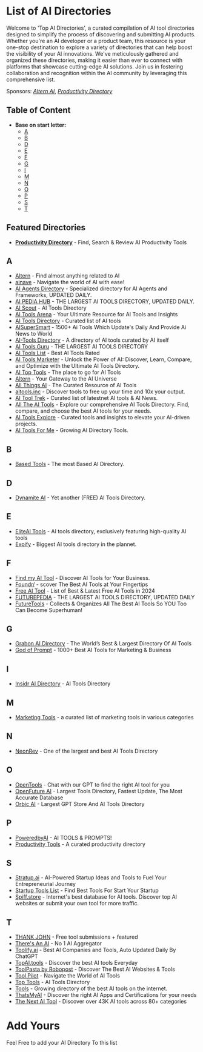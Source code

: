 # List of AI Directories

Welcome to 'Top AI Directories', a curated compilation of AI tool directories designed to simplify the process of discovering and submitting AI products. Whether you're an AI developer or a product team, this resource is your one-stop destination to explore a variety of directories that can help boost the visibility of your AI innovations. We've meticulously gathered and organized these directories, making it easier than ever to connect with platforms that showcase cutting-edge AI solutions. Join us in fostering collaboration and recognition within the AI community by leveraging this comprehensive list.

Sponsors: *[Altern AI](https://altern.ai)*, *[Productivity Directory](https://productivity.directory)*

## Table of Content

- **Base on start letter:**
  - [A](#a)
  - [B](#b)
  - [D](#d)
  - [E](#e)
  - [F](#f)
  - [G](#g)
  - [I](#i)
  - [M](#m)
  - [N](#n)
  - [O](#o)
  - [P](#p)
  - [S](#s)
  - [T](#t)
  

## Featured Directories

- **[Productivity Directory](https://productivity.directory)** - Find, Search & Review AI Productivity Tools

## A

- [Altern](https://altern.ai) - Find almost anything related to AI
- [ainave](https://www.ainave.com) - Navigate the world of AI with ease!
-  [AI Agents Directory](https://aiagentsdirectory.com/) - Specialized directory for AI Agents and Frameworks, UPDATED DAILY.
- [AI PEDIA HUB](https://aipediahub.com/) - THE LARGEST AI TOOLS DIRECTORY, UPDATED DAILY.
- [AI Scout](https://aiscout.net/) - AI Tools Directory
- [AI Tools Arena](https://aitoolsarena.com/) - Your Ultimate Resource for AI Tools and Insights
- [AI Tools Directory](https://aitoolsdirectory.com/) - Curated list of AI tools
- [AISuperSmart](https://www.aisupersmart.com/ai-tools-directory/) - 1500+ Ai Tools Which Update's Daily And Provide Ai News to World
- [AI-Tools Directory](https://ai-tools.directory) - A directory of AI tools curated by AI itself
- [AI Tools Guru](https://aitoolguru.com/) - THE LARGEST AI TOOLS DIRECTORY
- [AI Tools List](https://aitoolslist.io/) - Best AI Tools Rated
- [AI Tools Marketer](https://aitoolsmarketer.com/) - Unlock the Power of AI: Discover, Learn, Compare, and Optimize with the Ultimate AI Tools Directory.
- [AI Top Tools](https://aitoptools.com/) - The place to go for AI Tools 
- [Altern](https://altern.ai) - Your Gateway to the AI Universe
- [All Things AI](https://allthingsai.com/) - The Curated Resource of AI Tools
- [aitools.inc](https://aitools.inc) - Discover tools to free up your time and 10x your output.
- [AI Tool Trek](https://aitooltrek.com/) - Curated list of latestnet AI tools & AI News.
- [All The AI Tools](https://alltheaitools.com/) - Explore our comprehensive AI Tools Directory. Find, compare, and choose the best AI tools for your needs.
- [AI Tools Explore](https://aiex.me/) - Curated tools and insights to elevate your AI-driven projects.
- [AI Tools For Me](https://aitoolsforme.com/) - Growing AI Directory Tools.

## B 
- [Based Tools](https://www.basedtools.ai/) - The most Based AI Directory.

## D 
- [Dynamite AI](https://www.dynamite-ai.com/) - Yet another (FREE) AI Tools Directory.

## E
- [EliteAI Tools](https://eliteai.tools) - AI tools directory, exclusively featuring high-quality AI tools
- [Expify](https://www.expify.ai) - Biggest AI tools directory in the plannet.

## F

- [Find my AI Tool](https://findmyaitool.com/) - Discover AI Tools for Your Business.
- [Foundr/](https://foundr.ai/) - scover The Best AI Tools at Your Fingertips
- [Free AI Tool](https://freeaitool.ai/) - List of Best & Latest Free AI Tools in 2024
- [FUTUREPEDIA](https://www.futurepedia.io/) - THE LARGEST AI TOOLS DIRECTORY, UPDATED DAILY
- [FutureTools](https://www.futuretools.io/) - Collects & Organizes All The Best AI Tools So YOU Too Can Become Superhuman!

## G

- [Grabon AI Directory](https://www.grabon.in/indulge/ai-tools/) - The World’s Best & Largest Directory Of AI Tools
- [God of Prompt](https://godofprompt.ai/best-ai-tools/) - 1000+ Best AI Tools for Marketing & Business

## I

- [Insidr AI Directory](https://www.insidr.ai/ai-tools/) - AI Tools Directory

## M

- [Marketing Tools](https://marketingtoolslist.com) - a curated list of marketing tools in various categories

## N

- [NeonRev](https://www.neonrev.com/) - One of the largest and best AI Tools Directory 

## O

- [OpenTools](https://opentools.ai/) - Chat with our GPT to find the right AI tool for you
- [OpenFuture AI](https://openfuture.ai/) - Largest Tools Directory, Fastest Update, The Most Accurate Database
- [Orbic AI](https://orbic.ai) - Largest GPT Store And AI Tools Directory

## P

- [PoweredbyAI](https://poweredbyai.app) - AI TOOLS & PROMPTS!
- [Productivity Tools](https://productivity.directory) - A curated productivity directory

## S

- [Stratup.ai](https://stratup.ai/) - AI-Powered Startup Ideas and Tools to Fuel Your Entrepreneurial Journey
- [Startup Tools List](https://startuptoolslist.com) - Find Best Tools For Start Your Startup
- [Spiff.store](http://spiff.store/) - Internet's best database for AI tools. Discover top AI websites or submit your own tool for more traffic.

## T
- [THANK JOHN](https://www.thankjohn.com/) - Free tool submissions + featured
- [There's An AI](https://theresanai.com) - No 1 AI Aggregator 
- [Toolify.ai](https://www.toolify.ai/) - Best AI Companies and Tools, Auto Updated Daily By ChatGPT
- [TopAI.tools](https://topai.tools/) - Discover the best AI tools Everyday
- [ToolPasta by Robopost](https://toolpasta.com/) - Discover The Best AI Websites & Tools
- [Tool Pilot](https://www.toolpilot.ai) - Navigate the World of AI Tools
- [Top Tools](https://www.toptools.ai/) - AI Tools Directory
- [Tools](https://tools.so/) - Growing directory of the best AI tools on the internet.
- [ThatsMyAI](https://thatsmy.ai/) - Discover the right AI Apps and Certifications for your needs
- [The Next AI Tool](https://thenextaitool.com) - Discover over 43K AI tools across 80+ categories

# Add Yours

Feel Free to add your AI Directory To this list

